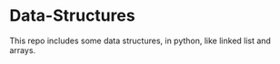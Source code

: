 # Data-Structures

This repo includes some data structures, in python, like linked list and arrays. 